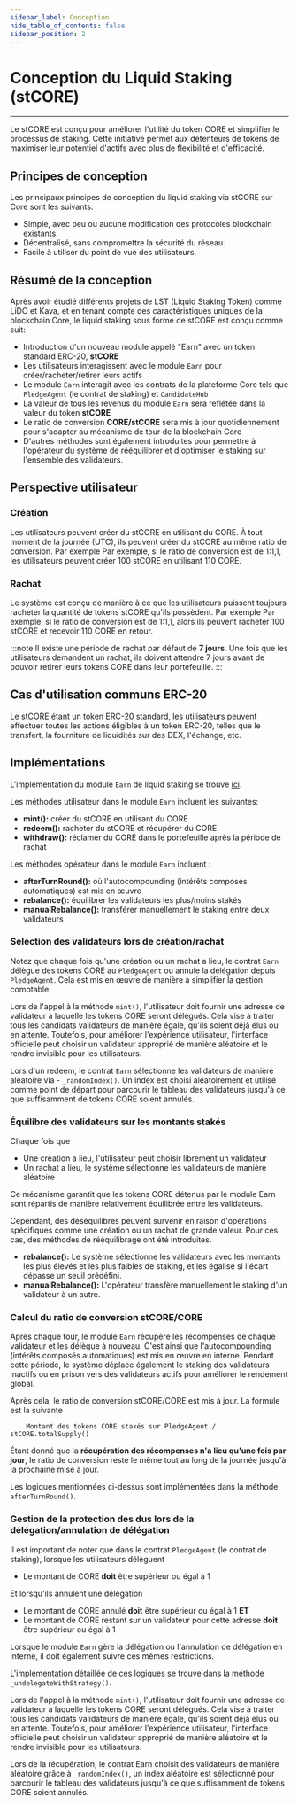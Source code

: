 ```yaml
---
sidebar_label: Conception
hide_table_of_contents: false
sidebar_position: 2
---
```


# Conception du Liquid Staking (stCORE)

---

Le stCORE est conçu pour améliorer l'utilité du token CORE et simplifier le processus de staking. Cette initiative permet aux détenteurs de tokens de maximiser leur potentiel d'actifs avec plus de flexibilité et d'efficacité.

## Principes de conception

Les principaux principes de conception du liquid staking via stCORE sur Core sont les suivants:

- Simple, avec peu ou aucune modification des protocoles blockchain existants.
- Décentralisé, sans compromettre la sécurité du réseau.
- Facile à utiliser du point de vue des utilisateurs.

## Résumé de la conception

Après avoir étudié différents projets de LST (Liquid Staking Token) comme LiDO et Kava, et en tenant compte des caractéristiques uniques de la blockchain Core, le liquid staking sous forme de stCORE est conçu comme suit:

- Introduction d'un nouveau module appelé "Earn" avec un token standard ERC-20, **stCORE**
- Les utilisateurs interagissent avec le module `Earn` pour créer/racheter/retirer leurs actifs
- Le module `Earn` interagit avec les contrats de la plateforme Core tels que `PledgeAgent` (le contrat de staking) et `CandidateHub`
- La valeur de tous les revenus du module `Earn` sera reflétée dans la valeur du token **stCORE**
- Le ratio de conversion **CORE/stCORE** sera mis à jour quotidiennement pour s'adapter au mécanisme de tour de la blockchain Core
- D'autres méthodes sont également introduites pour permettre à l'opérateur du système de rééquilibrer et d'optimiser le staking sur l'ensemble des validateurs.

## Perspective utilisateur

### Création

Les utilisateurs peuvent créer du stCORE en utilisant du CORE. À tout moment de la journée (UTC), ils peuvent créer du stCORE au même ratio de conversion. Par exemple Par exemple, si le ratio de conversion est de 1:1,1, les utilisateurs peuvent créer 100 stCORE en utilisant 110 CORE.

### Rachat

Le système est conçu de manière à ce que les utilisateurs puissent toujours racheter la quantité de tokens stCORE qu'ils possèdent. Par exemple Par exemple, si le ratio de conversion est de 1:1,1, alors ils peuvent racheter 100 stCORE et recevoir 110 CORE en retour.

:::note
Il existe une période de rachat par défaut de **7 jours**. Une fois que les utilisateurs demandent un rachat, ils doivent attendre 7 jours avant de pouvoir retirer leurs tokens CORE dans leur portefeuille.
:::

## Cas d'utilisation communs ERC-20

Le stCORE étant un token ERC-20 standard, les utilisateurs peuvent effectuer toutes les actions éligibles à un token ERC-20, telles que le transfert, la fourniture de liquidités sur des DEX, l'échange, etc.

## Implémentations

L'implémentation du module `Earn` de liquid staking se trouve [ici](https://github.com/coredao-org/Earn/blob/main/contracts/Earn.sol).

Les méthodes utilisateur dans le module `Earn` incluent les suivantes:

- **mint():** créer du stCORE en utilisant du CORE
- **redeem():** racheter du stCORE et récupérer du CORE
- **withdraw():** réclamer du CORE dans le portefeuille après la période de rachat

Les méthodes opérateur dans le module `Earn` incluent :

- **afterTurnRound():** où l'autocompounding (intérêts composés automatiques) est mis en œuvre
- **rebalance():** équilibrer les validateurs les plus/moins stakés
- **manualRebalance():** transférer manuellement le staking entre deux validateurs

### Sélection des validateurs lors de création/rachat

Notez que chaque fois qu'une création ou un rachat a lieu, le contrat `Earn` délègue des tokens CORE au `PledgeAgent` ou annule la délégation depuis `PledgeAgent`. Cela est mis en œuvre de manière à simplifier la gestion comptable.

Lors de l'appel à la méthode `mint()`, l'utilisateur doit fournir une adresse de validateur à laquelle les tokens CORE seront délégués. Cela vise à traiter tous les candidats validateurs de manière égale, qu'ils soient déjà élus ou en attente. Toutefois, pour améliorer l'expérience utilisateur, l'interface officielle peut choisir un validateur approprié de manière aléatoire et le rendre invisible pour les utilisateurs.

Lors d'un redeem, le contrat `Earn` sélectionne les validateurs de manière aléatoire via -  `_randomIndex()`. Un index est choisi aléatoirement et utilisé comme point de départ pour parcourir le tableau des validateurs jusqu'à ce que suffisamment de tokens CORE soient annulés.

### Équilibre des validateurs sur les montants stakés

Chaque fois que

- Une création a lieu, l'utilisateur peut choisir librement un validateur
- Un rachat a lieu, le système sélectionne les validateurs de manière aléatoire

Ce mécanisme garantit que les tokens CORE détenus par le module Earn sont répartis de manière relativement équilibrée entre les validateurs.

Cependant, des déséquilibres peuvent survenir en raison d'opérations spécifiques comme une création ou un rachat de grande valeur. Pour ces cas, des méthodes de rééquilibrage ont été introduites.

- **rebalance():** Le système sélectionne les validateurs avec les montants les plus élevés et les plus faibles de staking, et les égalise si l'écart dépasse un seuil prédéfini.
- **manualRebalance():** L'opérateur transfère manuellement le staking d'un validateur à un autre.

### Calcul du ratio de conversion stCORE/CORE

Après chaque tour, le module `Earn` récupère les récompenses de chaque validateur et les délègue à nouveau. C'est ainsi que l'autocompounding (intérêts composés automatiques) est mis en œuvre en interne. Pendant cette période, le système déplace également le staking des validateurs inactifs ou en prison vers des validateurs actifs pour améliorer le rendement global.

Après cela, le ratio de conversion stCORE/CORE est mis à jour. La formule est la suivante

```
    Montant des tokens CORE stakés sur PledgeAgent / stCORE.totalSupply() 
```

Étant donné que la **récupération des récompenses n'a lieu qu'une fois par jour**, le ratio de conversion reste le même tout au long de la journée jusqu'à la prochaine mise à jour.

Les logiques mentionnées ci-dessus sont implémentées dans la méthode `afterTurnRound()`.

### Gestion de la protection des dus lors de la délégation/annulation de délégation

Il est important de noter que dans le contrat `PledgeAgent` (le contrat de staking), lorsque les utilisateurs délèguent

- Le montant de CORE **doit** être supérieur ou égal à 1

Et lorsqu'ils annulent une délégation

- Le montant de CORE annulé **doit** être supérieur ou égal à 1 **ET**
- Le montant de CORE restant sur un validateur pour cette adresse **doit** être supérieur ou égal à 1

Lorsque le module `Earn` gère la délégation ou l'annulation de délégation en interne, il doit également suivre ces mêmes restrictions.

L'implémentation détaillée de ces logiques se trouve dans la méthode `_undelegateWithStrategy()`.

Lors de l'appel à la méthode `mint()`, l'utilisateur doit fournir une adresse de validateur à laquelle les tokens CORE seront délégués. Cela vise à traiter tous les candidats validateurs de manière égale, qu'ils soient déjà élus ou en attente. Toutefois, pour améliorer l'expérience utilisateur, l'interface officielle peut choisir un validateur approprié de manière aléatoire et le rendre invisible pour les utilisateurs.

Lors de la récupération, le contrat Earn choisit des validateurs de manière aléatoire grâce à `_randomIndex()`, un index aléatoire est sélectionné pour parcourir le tableau des validateurs jusqu'à ce que suffisamment de tokens CORE soient annulés.
